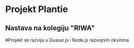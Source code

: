# Projekt Plantie
## Nastava na kolegiju "RIWA"

#Projekt se razvija u Quasar.js i Node.js razvojnim okvirima